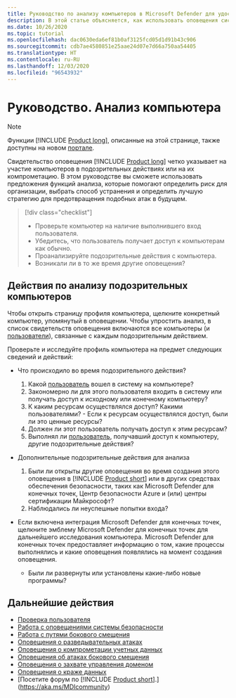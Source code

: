 ```yaml
---
title: Руководство по анализу компьютеров в Microsoft Defender для удостоверений
description: В этой статье объясняется, как использовать оповещения системы безопасности Microsoft Defender для удостоверений для анализа подозрительных компьютеров.
ms.date: 10/26/2020
ms.topic: tutorial
ms.openlocfilehash: dac0630eda6ef81b0af3125fcd05d1d91b43c906
ms.sourcegitcommit: cdb7ae4580851e25aae24d07e7d66a750aa54405
ms.translationtype: HT
ms.contentlocale: ru-RU
ms.lasthandoff: 12/03/2020
ms.locfileid: "96543932"
---
```

# <a name="tutorial-investigate-a-computer"></a>Руководство. Анализ компьютера

> [!NOTE]
> Функции [!INCLUDE [Product long](includes/product-long.md)], описанные на этой странице, также доступны на новом [портале](https://portal.cloudappsecurity.com).

Свидетельство оповещения [!INCLUDE [Product long](includes/product-long.md)] четко указывает на участие компьютеров в подозрительных действиях или на их компрометацию. В этом руководстве вы сможете использовать предложения функций анализа, которые помогают определить риск для организации, выбрать способ устранения и определить лучшую стратегию для предотвращения подобных атак в будущем.  

> [!div class="checklist"]
>
> - Проверьте компьютер на наличие выполнившего вход пользователя.
> - Убедитесь, что пользователь получает доступ к компьютерам как обычно.
> - Проанализируйте подозрительные действия с компьютера.
> - Возникали ли в то же время другие оповещения?

## <a name="investigation-steps-for-suspicious-computers"></a>Действия по анализу подозрительных компьютеров

Чтобы открыть страницу профиля компьютера, щелкните конкретный компьютер, упомянутый в оповещении. Чтобы упростить анализ, в список свидетельств оповещения включаются все компьютеры (и [пользователи](investigate-a-user.md)), связанные с каждым подозрительным действием.

Проверьте и исследуйте профиль компьютера на предмет следующих сведений и действий:

- Что происходило во время подозрительного действия?  
    1. Какой [пользователь](investigate-a-user.md) вошел в систему на компьютере?
    1. Закономерно ли для этого пользователя входить в систему или получать доступ к исходному или конечному компьютеру?
    1. К каким ресурсам осуществлялся доступ? Какими пользователями?
      - Если к ресурсам осуществлялся доступ, были ли это ценные ресурсы?
    1. Должен ли этот пользователь получать доступ к этим ресурсам?
    1. Выполнял ли [пользователь](investigate-a-user.md), получавший доступ к компьютеру, другие подозрительные действия?

- Дополнительные подозрительные действия для анализа
    1. Были ли открыты другие оповещения во время создания этого оповещения в [!INCLUDE [Product short](includes/product-short.md)] или в других средствах обеспечения безопасности, таких как Microsoft Defender для конечных точек, Центр безопасности Azure и (или) центры сертификации Майкрософт?
    1. Наблюдались ли неуспешные попытки входа?

- Если включена интеграция Microsoft Defender для конечных точек, щелкните эмблему Microsoft Defender для конечных точек для дальнейшего исследования компьютера. Microsoft Defender для конечных точек предоставляет информацию о том, какие процессы выполнялись и какие оповещения появлялись на момент создания оповещения.
    - Были ли развернуты или установлены какие-либо новые программы?

## <a name="next-steps"></a>Дальнейшие действия

- [Проверка пользователя](investigate-a-user.md)
- [Работа с оповещениями системы безопасности](working-with-suspicious-activities.md)
- [Работа с путями бокового смещения](use-case-lateral-movement-path.md)
- [Оповещения о разведывательных атаках](reconnaissance-alerts.md)
- [Оповещения о компрометации учетных данных](compromised-credentials-alerts.md)
- [Оповещения об атаках бокового смещения](lateral-movement-alerts.md)
- [Оповещения о захвате управления доменом](domain-dominance-alerts.md)
- [Оповещения о краже данных](exfiltration-alerts.md)
- [Посетите форум по [!INCLUDE [Product short](includes/product-short.md)].](https://aka.ms/MDIcommunity)
